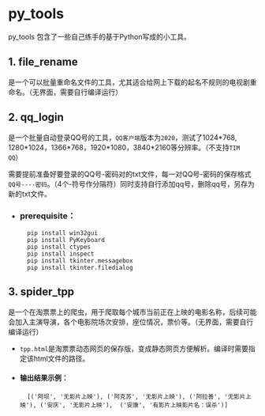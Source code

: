 # py_tools

py_tools 包含了一些自己练手的基于Python写成的小工具。

## 1. file_rename
是一个可以批量重命名文件的工具，尤其适合给网上下载的起名不规则的电视剧重命名。（无界面，需要自行编译运行）

## 2. qq_login
是一个批量自动登录QQ号的工具，`QQ客户端`版本为`2020`，测试了1024\*768, 1280\*1024，1366\*768，1920\*1080，3840\*2160等分辨率。（不支持`TIM QQ`）


需要提前准备好要登录的QQ号-密码对的txt文件，每一对QQ号-密码的保存格式`QQ号----密码`。（4个-符号作分隔符）同时支持自行添加qq号，删除qq号，另存为新的txt文件。

* ### prerequisite：
        pip install win32gui
        pip install PyKeyboard
        pip install ctypes
        pip install inspect
        pip install tkinter.messagebox
        pip install tkinter.filedialog


## 3. spider_tpp
是一个在淘票票上的爬虫，用于爬取每个城市当前正在上映的电影名称，后续可能会加入主演导演，各个电影院场次安排，座位情况，票价等。（无界面，需要自行编译运行）

* `tpp.html`是淘票票动态网页的保存版，变成静态网页方便解析。编译时需要指定该html文件的路径。


* #### 输出结果示例：
        [('阿坝', '无影片上映'), ('阿克苏', '无影片上映'), ('阿拉善', '无影片上映'), ('安庆', '无影片上映'),  ('安康', '有影片上映影片名：误杀')]
